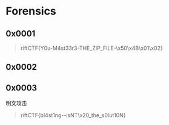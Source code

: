 # Forensics

## 0x0001

> riftCTF{Y0u-M4st33r3-THE_ZIP_FILE-\x50\x4B\x01\x02}

## 0x0002

## 0x0003

明文攻击

> riftCTF{bl4st1ng--isNT\x20_the_s0lut10N}